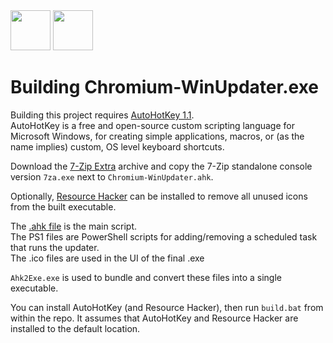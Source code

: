 <img src="Chromium-WinUpdaterBlue.ico" width="64">
<img src="AHK.png" width="64">

# Building Chromium-WinUpdater.exe

Building this project requires [AutoHotKey 1.1](https://www.autohotkey.com/). \
AutoHotKey is a free and open-source custom scripting language for Microsoft Windows, for creating simple applications, macros, or (as the name implies) custom, OS level keyboard shortcuts.

Download the [7-Zip Extra](https://7-zip.org/download.html) archive and copy the 7-Zip standalone console version `7za.exe` next to `Chromium-WinUpdater.ahk`.

Optionally, [Resource Hacker](http://www.angusj.com/resourcehacker/#download) can be installed to remove all unused icons from the built executable.

The [.ahk file](Chromium-WinUpdater.ahk) is the main script. \
The PS1 files are PowerShell scripts for adding/removing a scheduled task that runs the updater. \
The .ico files are used in the UI of the final .exe

`Ahk2Exe.exe` is used to bundle and convert these files into a single executable. 

You can install AutoHotKey (and Resource Hacker), then run `build.bat` from within the repo. It assumes that AutoHotKey and Resource Hacker are installed to the default location.
